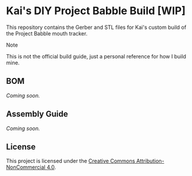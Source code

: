 # Kai's DIY Project Babble Build [WIP]
This repository contains the Gerber and STL files for Kai's custom build of the Project Babble mouth tracker.

> [!NOTE]
> This is not the official build guide, just a personal reference for how I build mine.

## BOM
_Coming soon._

## Assembly Guide
_Coming soon._

## License

This project is licensed under the [Creative Commons Attribution-NonCommercial 4.0](https://creativecommons.org/licenses/by-nc/4.0/).
